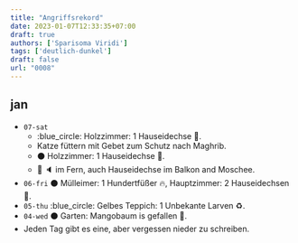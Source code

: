 ```yaml
---
title: "Angriffsrekord"
date: 2023-01-07T12:33:35+07:00
draft: true
authors: ['Sparisoma Viridi']
tags: ['deutlich-dunkel']
draft: false
url: "0008"
---
```


## jan
+ `07-sat`
  - :blue_circle: Holzzimmer: 1 Hauseidechse :straight_ruler:.
  - Katze füttern mit Gebet zum Schutz nach Maghrib.
  - :black_circle: Holzzimmer: 1 Hauseidechse :straight_ruler:.
  - :crocodile: :speaker: im Fern, auch Hauseidechse im Balkon and Moschee.
+ `06-fri` :black_circle: Mülleimer: 1 Hundertfüßer :fire:, Hauptzimmer: 2 Hauseidechsen :straight_ruler:.
+ `05-thu` :blue_circle: Gelbes Teppich: 1 Unbekante Larven :recycle:.
+ `04-wed` :black_circle: Garten: Mangobaum is gefallen :wrench:.
+ Jeden Tag gibt es eine, aber vergessen nieder zu schreiben.
